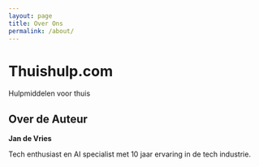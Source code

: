 ```yaml
---
layout: page
title: Over Ons
permalink: /about/
---
```


# Thuishulp.com

Hulpmiddelen voor thuis

## Over de Auteur

**Jan de Vries**

Tech enthusiast en AI specialist met 10 jaar ervaring in de tech industrie.